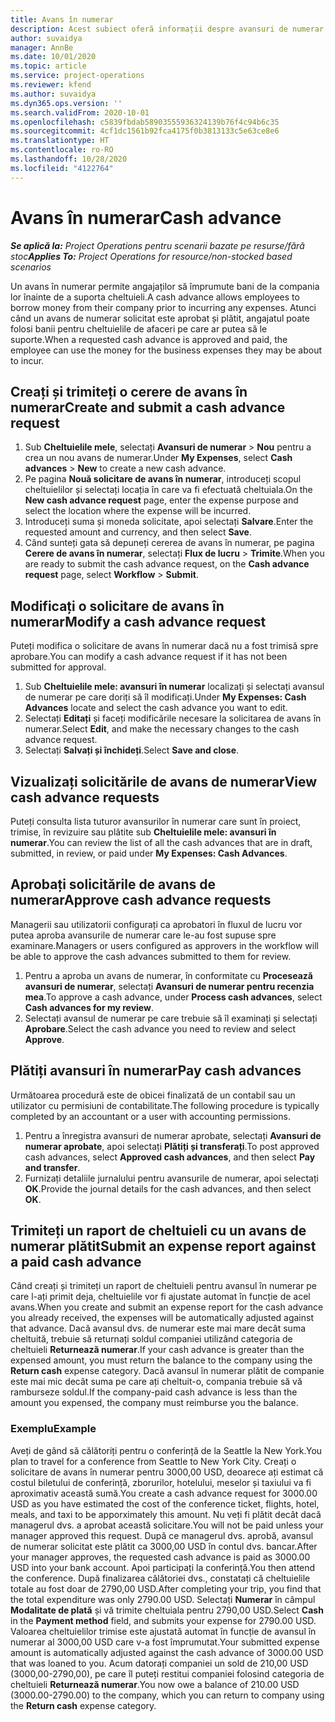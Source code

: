 ```yaml
---
title: Avans în numerar
description: Acest subiect oferă informații despre avansuri de numerar.
author: suvaidya
manager: AnnBe
ms.date: 10/01/2020
ms.topic: article
ms.service: project-operations
ms.reviewer: kfend
ms.author: suvaidya
ms.dyn365.ops.version: ''
ms.search.validFrom: 2020-10-01
ms.openlocfilehash: c5839fbdab58903555936324139b76f4c94b6c35
ms.sourcegitcommit: 4cf1dc1561b92fca4175f0b3813133c5e63ce8e6
ms.translationtype: HT
ms.contentlocale: ro-RO
ms.lasthandoff: 10/28/2020
ms.locfileid: "4122764"
---
```

# <a name="cash-advance"></a><span data-ttu-id="4311f-103">Avans în numerar</span><span class="sxs-lookup"><span data-stu-id="4311f-103">Cash advance</span></span>

<span data-ttu-id="4311f-104">_**Se aplică la:** Project Operations pentru scenarii bazate pe resurse/fără stoc_</span><span class="sxs-lookup"><span data-stu-id="4311f-104">_**Applies To:** Project Operations for resource/non-stocked based scenarios_</span></span>

<span data-ttu-id="4311f-105">Un avans în numerar permite angajaților să împrumute bani de la compania lor înainte de a suporta cheltuieli.</span><span class="sxs-lookup"><span data-stu-id="4311f-105">A cash advance allows employees to borrow money from their company prior to incurring any expenses.</span></span> <span data-ttu-id="4311f-106">Atunci când un avans de numerar solicitat este aprobat și plătit, angajatul poate folosi banii pentru cheltuielile de afaceri pe care ar putea să le suporte.</span><span class="sxs-lookup"><span data-stu-id="4311f-106">When a requested cash advance is approved and paid, the employee can use the money for the business expenses they may be about to incur.</span></span> 

## <a name="create-and-submit-a-cash-advance-request"></a><span data-ttu-id="4311f-107">Creați și trimiteți o cerere de avans în numerar</span><span class="sxs-lookup"><span data-stu-id="4311f-107">Create and submit a cash advance request</span></span>

1. <span data-ttu-id="4311f-108">Sub **Cheltuielile mele**, selectați **Avansuri de numerar** > **Nou** pentru a crea un nou avans de numerar.</span><span class="sxs-lookup"><span data-stu-id="4311f-108">Under **My Expenses**, select **Cash advances** > **New** to create a new cash advance.</span></span> 
2. <span data-ttu-id="4311f-109">Pe pagina **Nouă solicitare de avans în numerar**, introduceți scopul cheltuielilor și selectați locația în care va fi efectuată cheltuiala.</span><span class="sxs-lookup"><span data-stu-id="4311f-109">On the **New cash advance request** page, enter the expense purpose and select the location where the expense will be incurred.</span></span>
3. <span data-ttu-id="4311f-110">Introduceți suma și moneda solicitate, apoi selectați **Salvare**.</span><span class="sxs-lookup"><span data-stu-id="4311f-110">Enter the requested amount and currency, and then select **Save**.</span></span> 
4. <span data-ttu-id="4311f-111">Când sunteți gata să depuneți cererea de avans în numerar, pe pagina **Cerere de avans în numerar**, selectați **Flux de lucru** > **Trimite**.</span><span class="sxs-lookup"><span data-stu-id="4311f-111">When you are ready to submit the cash advance request, on the **Cash advance request** page, select **Workflow** > **Submit**.</span></span>

## <a name="modify-a-cash-advance-request"></a><span data-ttu-id="4311f-112">Modificați o solicitare de avans în numerar</span><span class="sxs-lookup"><span data-stu-id="4311f-112">Modify a cash advance request</span></span>

<span data-ttu-id="4311f-113">Puteți modifica o solicitare de avans în numerar dacă nu a fost trimisă spre aprobare.</span><span class="sxs-lookup"><span data-stu-id="4311f-113">You can modify a cash advance request if it has not been submitted for approval.</span></span>

1. <span data-ttu-id="4311f-114">Sub **Cheltuielile mele: avansuri în numerar** localizați și selectați avansul de numerar pe care doriți să îl modificați.</span><span class="sxs-lookup"><span data-stu-id="4311f-114">Under **My Expenses: Cash Advances** locate and select the cash advance you want to edit.</span></span>
2. <span data-ttu-id="4311f-115">Selectați **Editați** și faceți modificările necesare la solicitarea de avans în numerar.</span><span class="sxs-lookup"><span data-stu-id="4311f-115">Select **Edit**, and make the necessary changes to the cash advance request.</span></span> 
3. <span data-ttu-id="4311f-116">Selectați **Salvați și închideți**.</span><span class="sxs-lookup"><span data-stu-id="4311f-116">Select **Save and close**.</span></span>


## <a name="view-cash-advance-requests"></a><span data-ttu-id="4311f-117">Vizualizați solicitările de avans de numerar</span><span class="sxs-lookup"><span data-stu-id="4311f-117">View cash advance requests</span></span>
<span data-ttu-id="4311f-118">Puteți consulta lista tuturor avansurilor în numerar care sunt în proiect, trimise, în revizuire sau plătite sub **Cheltuielile mele: avansuri în numerar**.</span><span class="sxs-lookup"><span data-stu-id="4311f-118">You can review the list of all the cash advances that are in draft, submitted, in review, or paid under **My Expenses: Cash Advances**.</span></span> 

## <a name="approve-cash-advance-requests"></a><span data-ttu-id="4311f-119">Aprobați solicitările de avans de numerar</span><span class="sxs-lookup"><span data-stu-id="4311f-119">Approve cash advance requests</span></span>

<span data-ttu-id="4311f-120">Managerii sau utilizatorii configurați ca aprobatori în fluxul de lucru vor putea aproba avansurile de numerar care le-au fost supuse spre examinare.</span><span class="sxs-lookup"><span data-stu-id="4311f-120">Managers or users configured as approvers in the workflow will be able to approve the cash advances submitted to them for review.</span></span> 

1. <span data-ttu-id="4311f-121">Pentru a aproba un avans de numerar, în conformitate cu **Procesează avansuri de numerar**, selectați **Avansuri de numerar pentru recenzia mea**.</span><span class="sxs-lookup"><span data-stu-id="4311f-121">To approve a cash advance, under **Process cash advances**, select **Cash advances for my review**.</span></span>
2. <span data-ttu-id="4311f-122">Selectați avansul de numerar pe care trebuie să îl examinați și selectați **Aprobare**.</span><span class="sxs-lookup"><span data-stu-id="4311f-122">Select the cash advance you need to review and select **Approve**.</span></span>  

## <a name="pay-cash-advances"></a><span data-ttu-id="4311f-123">Plătiți avansuri în numerar</span><span class="sxs-lookup"><span data-stu-id="4311f-123">Pay cash advances</span></span> 
<span data-ttu-id="4311f-124">Următoarea procedură este de obicei finalizată de un contabil sau un utilizator cu permisiuni de contabilitate.</span><span class="sxs-lookup"><span data-stu-id="4311f-124">The following procedure is typically completed by an accountant or a user with accounting permissions.</span></span>

1. <span data-ttu-id="4311f-125">Pentru a înregistra avansuri de numerar aprobate, selectați **Avansuri de numerar aprobate**, apoi selectați **Plătiți și transferați**.</span><span class="sxs-lookup"><span data-stu-id="4311f-125">To post approved cash advances, select **Approved cash advances**, and then select **Pay and transfer**.</span></span>  
2. <span data-ttu-id="4311f-126">Furnizați detaliile jurnalului pentru avansurile de numerar, apoi selectați **OK**.</span><span class="sxs-lookup"><span data-stu-id="4311f-126">Provide the journal details for the cash advances, and then select **OK**.</span></span> 

## <a name="submit-an-expense-report-against-a-paid-cash-advance"></a><span data-ttu-id="4311f-127">Trimiteți un raport de cheltuieli cu un avans de numerar plătit</span><span class="sxs-lookup"><span data-stu-id="4311f-127">Submit an expense report against a paid cash advance</span></span> 

<span data-ttu-id="4311f-128">Când creați și trimiteți un raport de cheltuieli pentru avansul în numerar pe care l-ați primit deja, cheltuielile vor fi ajustate automat în funcție de acel avans.</span><span class="sxs-lookup"><span data-stu-id="4311f-128">When you create and submit an expense report for the cash advance you already received, the expenses will be automatically adjusted against that advance.</span></span> <span data-ttu-id="4311f-129">Dacă avansul dvs. de numerar este mai mare decât suma cheltuită, trebuie să returnați soldul companiei utilizând categoria de cheltuieli **Returnează numerar**.</span><span class="sxs-lookup"><span data-stu-id="4311f-129">If your cash advance is greater than the expensed amount, you must return the balance to the company using the **Return cash** expense category.</span></span> <span data-ttu-id="4311f-130">Dacă avansul în numerar plătit de companie este mai mic decât suma pe care ați cheltuit-o, compania trebuie să vă ramburseze soldul.</span><span class="sxs-lookup"><span data-stu-id="4311f-130">If the company-paid cash advance is less than the amount you expensed, the company must reimburse you the balance.</span></span> 

### <a name="example"></a><span data-ttu-id="4311f-131">Exemplu</span><span class="sxs-lookup"><span data-stu-id="4311f-131">Example</span></span>
<span data-ttu-id="4311f-132">Aveți de gând să călătoriți pentru o conferință de la Seattle la New York.</span><span class="sxs-lookup"><span data-stu-id="4311f-132">You plan to travel for a conference from Seattle to New York City.</span></span> <span data-ttu-id="4311f-133">Creați o solicitare de avans în numerar pentru 3000,00 USD, deoarece ați estimat că costul biletului de conferință, zborurilor, hotelului, meselor și taxiului va fi aproximativ această sumă.</span><span class="sxs-lookup"><span data-stu-id="4311f-133">You create a cash advance request for 3000.00 USD as you have estimated the cost of the conference ticket, flights, hotel, meals, and taxi to be apporximately this amount.</span></span> <span data-ttu-id="4311f-134">Nu veți fi plătit decât dacă managerul dvs. a aprobat această solicitare.</span><span class="sxs-lookup"><span data-stu-id="4311f-134">You will not be paid unless your manager approved this request.</span></span> <span data-ttu-id="4311f-135">După ce managerul dvs. aprobă, avansul de numerar solicitat este plătit ca 3000,00 USD în contul dvs. bancar.</span><span class="sxs-lookup"><span data-stu-id="4311f-135">After your manager approves, the requested cash advance is paid as 3000.00 USD into your bank account.</span></span> <span data-ttu-id="4311f-136">Apoi participați la conferință.</span><span class="sxs-lookup"><span data-stu-id="4311f-136">You then attend the conference.</span></span> <span data-ttu-id="4311f-137">După finalizarea călătoriei dvs., constatați că cheltuielile totale au fost doar de 2790,00 USD.</span><span class="sxs-lookup"><span data-stu-id="4311f-137">After completing your trip, you find that the total expenditure was only 2790.00 USD.</span></span> <span data-ttu-id="4311f-138">Selectați **Numerar** în câmpul **Modalitate de plată** și vă trimite cheltuiala pentru 2790,00 USD.</span><span class="sxs-lookup"><span data-stu-id="4311f-138">Select **Cash** in the **Payment method** field, and submits your expense for 2790.00 USD.</span></span> <span data-ttu-id="4311f-139">Valoarea cheltuielilor trimise este ajustată automat în funcție de avansul în numerar al 3000,00 USD care v-a fost împrumutat.</span><span class="sxs-lookup"><span data-stu-id="4311f-139">Your submitted expense amount is automatically adjusted against the cash advance of 3000.00 USD that was loaned to you.</span></span> <span data-ttu-id="4311f-140">Acum datorați companiei un sold de 210,00 USD (3000,00-2790,00), pe care îl puteți restitui companiei folosind categoria de cheltuieli **Returnează numerar**.</span><span class="sxs-lookup"><span data-stu-id="4311f-140">You now owe a balance of 210.00 USD (3000.00-2790.00) to the company, which you can return to company using the **Return cash** expense category.</span></span> 
